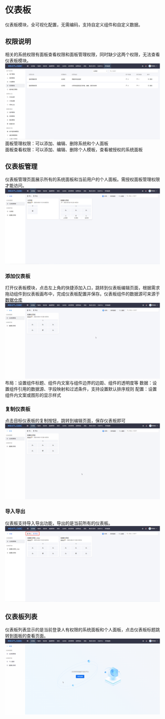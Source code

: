 # 仪表板
仪表板模块，全可视化配置，无需编码，支持自定义组件和自定义数据。

## 权限说明
相关的系统权限有面板查看权限和面板管理权限，同时缺少这两个权限，无法查看仪表板模块。
![](images/系统权限.png)
面板管理权限：可以添加、编辑、删除系统和个人面板<br>
面板查看权限：可以添加、编辑、删除个人模板，查看被授权的系统面板

## 仪表板管理
仪表板管理页面展示所有的系统面板和当前用户的个人面板。需授权面板管理权限才能访问。
![](images/仪表板管理.png)
### 添加仪表板
打开仪表板模块，点击左上角的快捷添加入口，跳转到仪表板编辑页面，根据需求拖动组件到仪表板画布中，完成仪表板配置并保存。仪表板组件的数据源可来源于[数据仓库](../../zh/系统配置/数据仓库/数据仓库.md)
![](images/添加仪表板.gif)
布局：设置组件标题、组件内文案与组件边界的边距、组件的透明度等
数据：设置组件引用的数据源、字段映射和过滤条件，支持设置默认排序规则
配置：设置组件内文案或图形的显示样式

### 复制仪表板
点击目标仪表板的复制按钮，跳转到编辑页面，保存仪表板即可
![](images/复制仪表板.gif)

### 导入导出
仪表板支持导入导出功能，导出的是当前所有的仪表板。
![](images/仪表板导入导出.png)

## 仪表板列表
仪表板列表显示的是当前登录人有权限的系统面板和个人面板，点击仪表板标题跳转到面板的查看页面。
![](images/仪表板列表.gif)